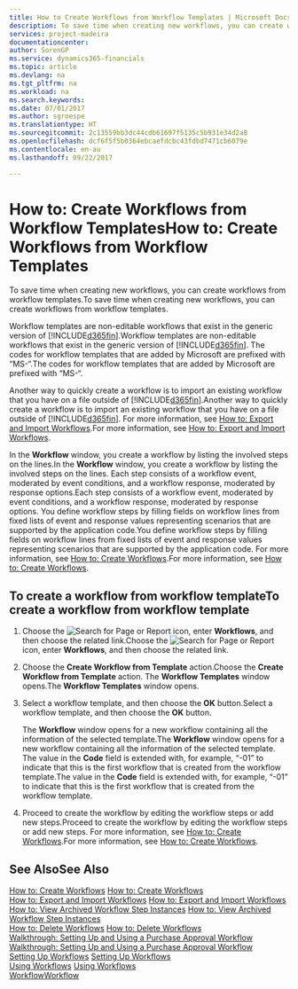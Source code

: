 ```yaml
---
title: How to Create Workflows from Workflow Templates | Microsoft Docs
description: To save time when creating new workflows, you can create workflows from workflow templates.
services: project-madeira
documentationcenter: 
author: SorenGP
ms.service: dynamics365-financials
ms.topic: article
ms.devlang: na
ms.tgt_pltfrm: na
ms.workload: na
ms.search.keywords: 
ms.date: 07/01/2017
ms.author: sgroespe
ms.translationtype: HT
ms.sourcegitcommit: 2c13559bb3dc44cdb61697f5135c5b931e34d2a8
ms.openlocfilehash: dcf6f5f5b0364ebcaefdcbc43fdbd7471cb6079e
ms.contentlocale: en-au
ms.lasthandoff: 09/22/2017

---
```

# <a name="how-to-create-workflows-from-workflow-templates"></a><span data-ttu-id="b18a0-103">How to: Create Workflows from Workflow Templates</span><span class="sxs-lookup"><span data-stu-id="b18a0-103">How to: Create Workflows from Workflow Templates</span></span>
<span data-ttu-id="b18a0-104">To save time when creating new workflows, you can create workflows from workflow templates.</span><span class="sxs-lookup"><span data-stu-id="b18a0-104">To save time when creating new workflows, you can create workflows from workflow templates.</span></span>  

 <span data-ttu-id="b18a0-105">Workflow templates are non-editable workflows that exist in the generic version of [!INCLUDE[d365fin](includes/d365fin_md.md)].</span><span class="sxs-lookup"><span data-stu-id="b18a0-105">Workflow templates are non-editable workflows that exist in the generic version of [!INCLUDE[d365fin](includes/d365fin_md.md)].</span></span> <span data-ttu-id="b18a0-106">The codes for workflow templates that are added by Microsoft are prefixed with “MS-“.</span><span class="sxs-lookup"><span data-stu-id="b18a0-106">The codes for workflow templates that are added by Microsoft are prefixed with “MS-“.</span></span>  

 <span data-ttu-id="b18a0-107">Another way to quickly create a workflow is to import an existing workflow that you have on a file outside of [!INCLUDE[d365fin](includes/d365fin_md.md)].</span><span class="sxs-lookup"><span data-stu-id="b18a0-107">Another way to quickly create a workflow is to import an existing workflow that you have on a file outside of [!INCLUDE[d365fin](includes/d365fin_md.md)].</span></span> <span data-ttu-id="b18a0-108">For more information, see [How to: Export and Import Workflows](across-how-to-export-and-import-workflows.md).</span><span class="sxs-lookup"><span data-stu-id="b18a0-108">For more information, see [How to: Export and Import Workflows](across-how-to-export-and-import-workflows.md).</span></span>  

<span data-ttu-id="b18a0-109">In the **Workflow** window, you create a workflow by listing the involved steps on the lines.</span><span class="sxs-lookup"><span data-stu-id="b18a0-109">In the **Workflow** window, you create a workflow by listing the involved steps on the lines.</span></span> <span data-ttu-id="b18a0-110">Each step consists of a workflow event, moderated by event conditions, and a workflow response, moderated by response options.</span><span class="sxs-lookup"><span data-stu-id="b18a0-110">Each step consists of a workflow event, moderated by event conditions, and a workflow response, moderated by response options.</span></span> <span data-ttu-id="b18a0-111">You define workflow steps by filling fields on workflow lines from fixed lists of event and response values representing scenarios that are supported by the application code.</span><span class="sxs-lookup"><span data-stu-id="b18a0-111">You define workflow steps by filling fields on workflow lines from fixed lists of event and response values representing scenarios that are supported by the application code.</span></span> <span data-ttu-id="b18a0-112">For more information, see [How to: Create Workflows](across-how-to-create-workflows.md).</span><span class="sxs-lookup"><span data-stu-id="b18a0-112">For more information, see [How to: Create Workflows](across-how-to-create-workflows.md).</span></span>  

## <a name="to-create-a-workflow-from-workflow-template"></a><span data-ttu-id="b18a0-113">To create a workflow from workflow template</span><span class="sxs-lookup"><span data-stu-id="b18a0-113">To create a workflow from workflow template</span></span>  
1.  <span data-ttu-id="b18a0-114">Choose the ![Search for Page or Report](media/ui-search/search_small.png "Search for Page or Report icon") icon, enter **Workflows**, and then choose the related link.</span><span class="sxs-lookup"><span data-stu-id="b18a0-114">Choose the ![Search for Page or Report](media/ui-search/search_small.png "Search for Page or Report icon") icon, enter **Workflows**, and then choose the related link.</span></span>  
2.  <span data-ttu-id="b18a0-115">Choose the **Create Workflow from Template** action.</span><span class="sxs-lookup"><span data-stu-id="b18a0-115">Choose the **Create Workflow from Template** action.</span></span> <span data-ttu-id="b18a0-116">The **Workflow Templates** window opens.</span><span class="sxs-lookup"><span data-stu-id="b18a0-116">The **Workflow Templates** window opens.</span></span>  
3.  <span data-ttu-id="b18a0-117">Select a workflow template, and then choose the **OK** button.</span><span class="sxs-lookup"><span data-stu-id="b18a0-117">Select a workflow template, and then choose the **OK** button.</span></span>  

     <span data-ttu-id="b18a0-118">The **Workflow** window opens for a new workflow containing all the information of the selected template.</span><span class="sxs-lookup"><span data-stu-id="b18a0-118">The **Workflow** window opens for a new workflow containing all the information of the selected template.</span></span> <span data-ttu-id="b18a0-119">The value in the **Code** field is extended with, for example, “-01” to indicate that this is the first workflow that is created from the workflow template.</span><span class="sxs-lookup"><span data-stu-id="b18a0-119">The value in the **Code** field is extended with, for example, “-01” to indicate that this is the first workflow that is created from the workflow template.</span></span>  
4.  <span data-ttu-id="b18a0-120">Proceed to create the workflow by editing the workflow steps or add new steps.</span><span class="sxs-lookup"><span data-stu-id="b18a0-120">Proceed to create the workflow by editing the workflow steps or add new steps.</span></span> <span data-ttu-id="b18a0-121">For more information, see [How to: Create Workflows](across-how-to-create-workflows.md).</span><span class="sxs-lookup"><span data-stu-id="b18a0-121">For more information, see [How to: Create Workflows](across-how-to-create-workflows.md).</span></span>  

## <a name="see-also"></a><span data-ttu-id="b18a0-122">See Also</span><span class="sxs-lookup"><span data-stu-id="b18a0-122">See Also</span></span>  
 <span data-ttu-id="b18a0-123">[How to: Create Workflows](across-how-to-create-workflows.md) </span><span class="sxs-lookup"><span data-stu-id="b18a0-123">[How to: Create Workflows](across-how-to-create-workflows.md) </span></span>  
 <span data-ttu-id="b18a0-124">[How to: Export and Import Workflows](across-how-to-export-and-import-workflows.md) </span><span class="sxs-lookup"><span data-stu-id="b18a0-124">[How to: Export and Import Workflows](across-how-to-export-and-import-workflows.md) </span></span>  
 <span data-ttu-id="b18a0-125">[How to: View Archived Workflow Step Instances](across-how-to-view-archived-workflow-step-instances.md) </span><span class="sxs-lookup"><span data-stu-id="b18a0-125">[How to: View Archived Workflow Step Instances](across-how-to-view-archived-workflow-step-instances.md) </span></span>  
 <span data-ttu-id="b18a0-126">[How to: Delete Workflows](across-how-to-delete-workflows.md) </span><span class="sxs-lookup"><span data-stu-id="b18a0-126">[How to: Delete Workflows](across-how-to-delete-workflows.md) </span></span>  
 <span data-ttu-id="b18a0-127">[Walkthrough: Setting Up and Using a Purchase Approval Workflow](walkthrough-setting-up-and-using-a-purchase-approval-workflow.md) </span><span class="sxs-lookup"><span data-stu-id="b18a0-127">[Walkthrough: Setting Up and Using a Purchase Approval Workflow](walkthrough-setting-up-and-using-a-purchase-approval-workflow.md) </span></span>  
 <span data-ttu-id="b18a0-128">[Setting Up Workflows](across-set-up-workflows.md) </span><span class="sxs-lookup"><span data-stu-id="b18a0-128">[Setting Up Workflows](across-set-up-workflows.md) </span></span>  
 <span data-ttu-id="b18a0-129">[Using Workflows](across-use-workflows.md) </span><span class="sxs-lookup"><span data-stu-id="b18a0-129">[Using Workflows](across-use-workflows.md) </span></span>  
 [<span data-ttu-id="b18a0-130">Workflow</span><span class="sxs-lookup"><span data-stu-id="b18a0-130">Workflow</span></span>](across-workflow.md)   

